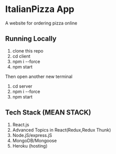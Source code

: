 # ItalianPizza App

A website for ordering pizza online

## Running Locally

1. clone this repo
2. cd client
3. npm i --force
4. npm start
   
Then open another new terminal 
1. cd server
2. npm i --force
3. npm start

## Tech Stack (MEAN STACK)

1. React.js
2. Advanced Topics in React(Redux,Redux Thunk)
3. Node.jS/express.jS
4. MongoDB/Mongoose
5. Heroku (hosting)
